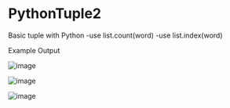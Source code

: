 # PythonTuple2
Basic tuple with Python
-use list.count(word)
-use list.index(word)

Example Output


![image](https://user-images.githubusercontent.com/97081479/174945773-2631cd3e-8446-4cc5-948a-cce44927c66b.png)

![image](https://user-images.githubusercontent.com/97081479/174945830-9b7b49cf-3065-4e9f-bfdf-437ea3574cb4.png)

![image](https://user-images.githubusercontent.com/97081479/174945872-b0d2c55f-f0cb-4bce-b826-a0a17e2d6913.png)
